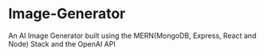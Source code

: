 # Image-Generator
An AI Image Generator built using the MERN(MongoDB, Express, React and Node) Stack and the OpenAI API
